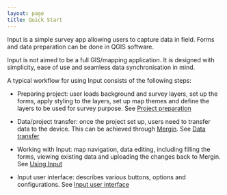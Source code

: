 ```yaml
---
layout: page
title: Quick Start
---
```


Input is a simple survey app allowing users to capture data in field.
Forms and data preparation can be done in QGIS software.

Input is not aimed to be a full GIS/mapping application. It is designed
with simplicity, ease of use and seamless data synchronisation in mind.

A typical workflow for using Input consists of the following steps:

-   Preparing project: user loads background and survey layers, set up the forms, apply styling to the layers, set up map themes and define the layers to be used for survey purpose. See [Project preparation](howto/project_config)

-   Data/project transfer: once the project set up, users need to transfer data to the device. This can be achieved through [Mergin](https://public.cloudmergin.com). See [Data transfer](howto/data_sync)

-   Working with Input: map navigation, data editing, including filling the forms, viewing existing data and uploading the changes back to Mergin. See [Using Input](using_input)

-   Input user interface: describes various buttons, options and configurations. See [Input user interface](input_ui)
